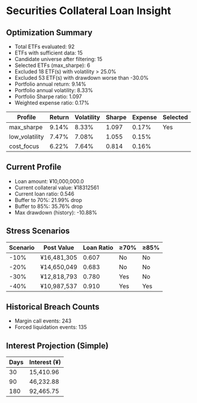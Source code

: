 # Securities Collateral Loan Insight

## Optimization Summary
- Total ETFs evaluated: 92
- ETFs with sufficient data: 15
- Candidate universe after filtering: 15
- Selected ETFs (max_sharpe): 6
- Excluded 18 ETF(s) with volatility > 25.0%
- Excluded 53 ETF(s) with drawdown worse than -30.0%
- Portfolio annual return: 9.14%
- Portfolio annual volatility: 8.33%
- Portfolio Sharpe ratio: 1.097
- Weighted expense ratio: 0.17%

| Profile | Return | Volatility | Sharpe | Expense | Selected |
| --- | --- | --- | --- | --- | --- |
| max_sharpe | 9.14% | 8.33% | 1.097 | 0.17% | Yes |
| low_volatility | 7.47% | 7.08% | 1.055 | 0.15% |  |
| cost_focus | 6.22% | 7.64% | 0.814 | 0.16% |  |

## Current Profile
- Loan amount: ¥10,000,000.0
- Current collateral value: ¥18312561
- Current loan ratio: 0.546
- Buffer to 70%: 21.99% drop
- Buffer to 85%: 35.76% drop
- Max drawdown (history): -10.88%

## Stress Scenarios
| Scenario | Post Value | Loan Ratio | ≥70% | ≥85% |
| --- | --- | --- | --- | --- |
| -10% | ¥16,481,305 | 0.607 | No | No |
| -20% | ¥14,650,049 | 0.683 | No | No |
| -30% | ¥12,818,793 | 0.780 | Yes | No |
| -40% | ¥10,987,537 | 0.910 | Yes | Yes |

## Historical Breach Counts
- Margin call events: 243
- Forced liquidation events: 135

## Interest Projection (Simple)
| Days | Interest (¥) |
| --- | --- |
| 30 | 15,410.96 |
| 90 | 46,232.88 |
| 180 | 92,465.75 |
